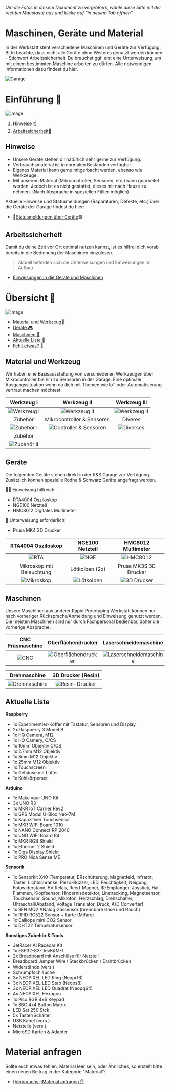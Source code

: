 *Um die Fotos in diesem Dokument zu vergrößern, wähle diese bitte mit der rechten Maustaste aus und klicke auf "in neuem Tab öffnen"*

# Maschinen, Geräte und Material

In der Werkstatt steht verschiedene Maschinen und Geräte zur Verfügung. Bitte beachte, dass nicht alle Geräte ohne Weiteres genutzt werden können - Stichwort Arbeitssicherheit. Du brauchst ggf. erst eine Unterweisung, um mit einem bestimmten Maschine arbeiten zu dürfen. Alle notwendigen informationen dazu findest du hier.

![Garage](https://github.com/Rohde-Schwarz-Garage/.github/blob/main/ressources/pictures/Garage_04.png?raw=true)

# Einführung 🚀
![image](https://github.com/Rohde-Schwarz-Garage/.github/blob/main/ressources/graphics/2024_03_13_Trennbanner_GitHub_Grey_Transparent.png?raw=true)

1. [Hinweise ☝️](#Hinweise)
2. [Arbeitssicherheit🧷](#Arbeitssicherheit)

## Hinweise

- Unsere Geräte stehen dir natürlich sehr gerne zur Verfügung. 
- Verbrauchsmaterial ist in normalen Beständen verfügbar. 
- Eigenes Material kann gerne mitgerbacht werden, ebenso wie Werkzeuge.
- Mit unserem Material (Mikrocontroller, Sensoren, etc.) kann gearbeitet werden. Jedoch ist es nicht gestattet, dieses mit nach Hause zu nehmen. (Nach Absprache in speziellen Fällen möglich)

Aktuelle Hinweise und Statusmeldungen (Raparaturen, Defekte, etc.) über die Geräte der Garage findest du hier:

- 🛑[Statusmeldungen über Geräte](https://github.com/orgs/Rohde-Schwarz-Garage/discussions/categories/statusmeldungen)🟢

## Arbeitssicherheit

Damit du deine Zeit vor Ort optimal nutzen kannst, ist es hilfrei dich vorab bereits in die Bedienung der Maschinen einzulesen. 

>Aktuell befinden sich die Unterweisungen und Einweisungen im Aufbau

- [Einweisungen in die Geräte und Maschinen](https://elearning-poc.rohde-schwarz.com/course/index.php?categoryid=9)

# Übersicht 👀
![image](https://github.com/Rohde-Schwarz-Garage/.github/blob/main/ressources/graphics/2024_03_13_Trennbanner_GitHub_Grey_Transparent.png?raw=true)

- [Material und Werkzeug🧱](#Material-und-Werkzeug)
- [Geräte 🎮](#Geräte)
- [Maschinen 🥽](#Maschinen)
- [Aktuelle Liste 📑](#Aktuelle-Liste)
- [Fehlt etwas? 🤔](#Material-anfragen) 

## Material und Werkzeug

Wir haben eine Basisausstattung von verschiedenen Werkzeugen über Mikrocontroller bis hin zu Sernsoren in der Garage. Eine optimale Ausgangssituation wenn du dich mit Themen wie IoT oder Automatisierung vertraut machen möchtest.

| Werkzeug I | Werkzeug II | Werkzeug III |
| :---: | :---: | :---: |
| ![Werkzeug I](https://github.com/Rohde-Schwarz-Garage/.github/blob/main/ressources/pictures/Garage_Werkzeug_01.png?raw=true) | ![Werkzeug II](https://github.com/Rohde-Schwarz-Garage/.github/blob/main/ressources/pictures/Garage_Werkzeug_02.png?raw=true) | ![Werkzeug II](https://github.com/Rohde-Schwarz-Garage/.github/blob/main/ressources/pictures/Garage_Werkzeug_03.png?raw=true) |
| Zubehör | Mikrocontroller & Sensoren | Diveres |
| ![Zubehör I](https://github.com/Rohde-Schwarz-Garage/.github/blob/main/ressources/pictures/Garage_Zubehoer_01.png?raw=true) | ![Controller & Sensoren](https://github.com/Rohde-Schwarz-Garage/.github/blob/main/ressources/pictures/Garage_Zubehoer_02.png?raw=true) | ![Diverses](https://github.com/Rohde-Schwarz-Garage/.github/blob/main/ressources/pictures/Garage_Zubehoer_03.png?raw=true) |
 |Zubehör |  |  |
 | ![Zubehör II](https://github.com/Rohde-Schwarz-Garage/.github/blob/main/ressources/pictures/Garage_Zubehoer_04.png?raw=true)

## Geräte

Die folgenden Geräte stehen direkt in der R&S Garage zur Verfügung. Zusätzlich können spezielle Rodhe & Schwarz Geräte angefragt werden.

👩‍🏫 Einweisung hilfreich:

- RTA4004 Osziloskop
- NGE100 Netzteil
- HMC8012 Digitales Multimeter

📘 Unterweisung erforderlich:

- Prusa MK4 3D Drucker

| RTA4004 Osziloskop | NGE100 Netzteil | HMC8012 Multimeter |
| :---: | :---: | :---: |
| ![RTA](https://github.com/Rohde-Schwarz-Garage/.github/blob/main/ressources/pictures/Garage_RTA4004_Osziloskop.png?raw=true) | ![NGE](https://github.com/Rohde-Schwarz-Garage/.github/blob/main/ressources/pictures/Garage_NGE100_Netzteil.png?raw=true) | ![HMC8012](https://github.com/Rohde-Schwarz-Garage/.github/blob/main/ressources/pictures/Garage_HMC8012_Digitales_Multimeter.png?raw=true) |
| Mikroskop mit Beleuchtung | Lötkolben (2x) | Prusa MK3S 3D Drucker |
| ![Mikroskop](https://github.com/Rohde-Schwarz-Garage/.github/blob/main/ressources/pictures/Garage_Mikroskop.png?raw=true) | ![Lötkolben](https://github.com/Rohde-Schwarz-Garage/.github/blob/main/ressources/pictures/Garage_Loetkolben.png?raw=true) | ![3D Drucker](https://github.com/Rohde-Schwarz-Garage/.github/blob/main/ressources/pictures/Garage_3D_Drucker_01.png?raw=true) |


## Maschinen

Unsere Maschinen aus underer Rapid Prototyping Werkstatt können nur nach vorheriger Rücksprache/Anmeldung und Einweisung genutzt werden. Die meisten Maschinen sind nur durch Fachpersonal bedienbar, daher die vorherige Absprache.

| CNC Fräsmaschine | Oberflächendrucker | Laserschneidemaschine | Standbohrmaschine |
| :---: | :---: | :---: | :---: |
| ![CNC](https://github.com/Rohde-Schwarz-Garage/.github/blob/main/ressources/pictures/Garage_CNC_Fraese.png?raw=true) | ![Oberflächendrucker](https://github.com/Rohde-Schwarz-Garage/.github/blob/main/ressources/pictures/Garage_Oberflaechendrucker.png?raw=true) | ![Laserschneidemaschine](https://github.com/Rohde-Schwarz-Garage/.github/blob/main/ressources/pictures/Garage_Laserschneidemaschine.png?raw=true) | ![Standbohrmaschine](https://github.com/Rohde-Schwarz-Garage/.github/blob/main/ressources/pictures/Garage_Standbohrmaschine.png?raw=true) |

| Drehmaschine | 3D Drucker (Resin) |
| :---: | :---: |
| ![Drehmaschine](https://github.com/Rohde-Schwarz-Garage/.github/blob/main/ressources/pictures/Garage_Drehmaschine.png?raw=true) | ![Resin-Drucker](https://github.com/Rohde-Schwarz-Garage/.github/blob/main/ressources/pictures/Garage_3D_Drucker_Resin.png?raw=true) |

## Aktuelle Liste

**Raspberry**
- 1x Experimentier-Koffer mit Tastatur, Sensoren und Display
- 2x Raspberry 3 Model B
- 1x HQ Camera, M12
- 1x HQ Camery, C/CS
- 1x 16mm Objektiv C/CS
- 1x 2.7mm M12 Objektiv
- 1x 8mm M12 Objektiv
- 1x 25mm M12 Objektiv
- 1x Touchscreen
- 1x Gehäuse mit Lüfter
- 1x Kühlkörperset

**Arduino**
- 1x Make your UNO Kit
- 3x UNO R3
- 1x MKR IoT Carrier Rev2
- 1x GPS Modul U-Blox Neo-7M
- 1x Kapazitiver Touchsensor
- 1x MKR WIFI Board 1010
- 1x NANO Connect RP 2040
- 1x UNO WIFI Board R4
- 1x MKR RGB Shield
- 1x Ethernet 2 Shield
- 1x Giga Display Shield
- 1x PRO Nica Sense ME

**Sensorik**
- 1x Sensorkit X40 (Temperatur, ERschütterung, Magnetfeld, Infrarot, Taster, Lichtschranke, Piezo-Buzzer, LED, Feuchtigkeit, Neigung, Fotowiderstand, 5V Relais, Reed-Magnet, IR-Empfänger, Joystick, Hall, Flammen, Klopfsensor, Hindernisdetektor, Linetracking, Magnetsensor, Touchsensor, Sound, Mikrofon, Herzschlag, Drehschalter, Ultraschall/Abstand, Voltage Translator, Druck, A/D Converter)
- 1x SEN MQ2 ANalog Gassensor (brennbare Gase und Rauch)
- 1x RFID RC522 Sensor + Karte (Mifare)
- 1x Calliope mini CO2 Sensor
- 1x DHT22 Temperatursensor

**Sonstiges Zubehör & Tools**
- JetRacer AI Racecar Kit
- 1x ESP32-S3-DevKitM-1
- 2x Breadboard mit Anschlüss für Netzteil
- Breadboard Jumper Wire / Steckbrücken / Drahtbrücken
- Widerstände (vers.)
- Schrumpfschläuche
- 3x NEOPIXEL LED Ring (Neopr16)
- 3x NEOPIXEL LED Stab (Neops8)
- 3x NEOPIXEL LED Quadrat (Neopq64)
- 4x NEOPIXEL Hexagon
- 1x Pico RGB 4x$ Keypad
- 1x SBC 4x4 Button Matrix
- LED Set 250 Stck.
- 5x Taster/Schalter
- USB Kabel (vers.)
- Netzteile (vers.)
- MicroSD Karten & Adapter

# Material anfragen

Sollte euch etwas fehlen, Material leer sein, oder Ähnliches, so erstellt bitte einen neuen Beitrag in der Kategorie "Material":

- [(Verbrauchs-)Material anfragen ✋](https://github.com/orgs/Rohde-Schwarz-Garage/discussions/categories/material)
